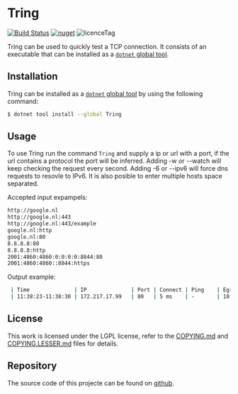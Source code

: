 # Tring

[![Build Status](https://dev.azure.com/basbossink0470/Tring/_apis/build/status/hightechict.Tring?branchName=develop)](https://dev.azure.com/basbossink0470/Tring/_build/latest?definitionId=2&branchName=develop)
[![nuget](https://img.shields.io/nuget/v/Tring)](https://www.nuget.org/packages/tring/)
![licenceTag](https://img.shields.io/github/license/hightechict/Tring.svg)

Tring can be used to quickly test a TCP connection.
It consists of an executable that can be installed as a [`dotnet` global tool][globalTool].

## Installation

Tring can be installed as a [`dotnet` global tool][globalTool] by using the following command:

```bash
$ dotnet tool install --global Tring
```

## Usage

To use Tring run the command `Tring` and supply a ip or url with a port, if the url contains a protocol the port will be inferred.
Adding -w or --watch will keep checking the request every second.
Adding -6 or --ipv6 will force dns requests to resovle to IPv6.
It is also posible to enter multiple hosts space separated. 

Accepted input expampels:
```bash
http://google.nl
http://google.nl:443
http://google.nl:443/example
google.nl:http
google.nl:80
8.8.8.8:80
8.8.8.8:http
2001:4860:4860:0:0:0:0:8844:80 
2001:4860:4860::8844:https 
```

Output example:

```bash
 | Time              | IP              | Port | Connect | Ping    | Egress          | Protocol | Hostname
 | 11:38:23-11:38:30 | 172.217.17.99   | 80   | 5 ms    | -       | 10.100.100.199  | http     | google.nl
```

## License

This work is licensed under the LGPL license, refer to the [COPYING.md][license] and [COPYING.LESSER.md][licenseExtension] files for details.

## Repository

The source code of this projecte can be found on [github](https://github.com/hightechict/Tring).

[license]: https://raw.githubusercontent.com/hightechict/Tring/develop/COPYING
[licenseExtension]: https://raw.githubusercontent.com/hightechict/Tring/develop/COPYING.LESSER
[globalTool]: https://docs.microsoft.com/en-us/dotnet/core/tools/global-tools
